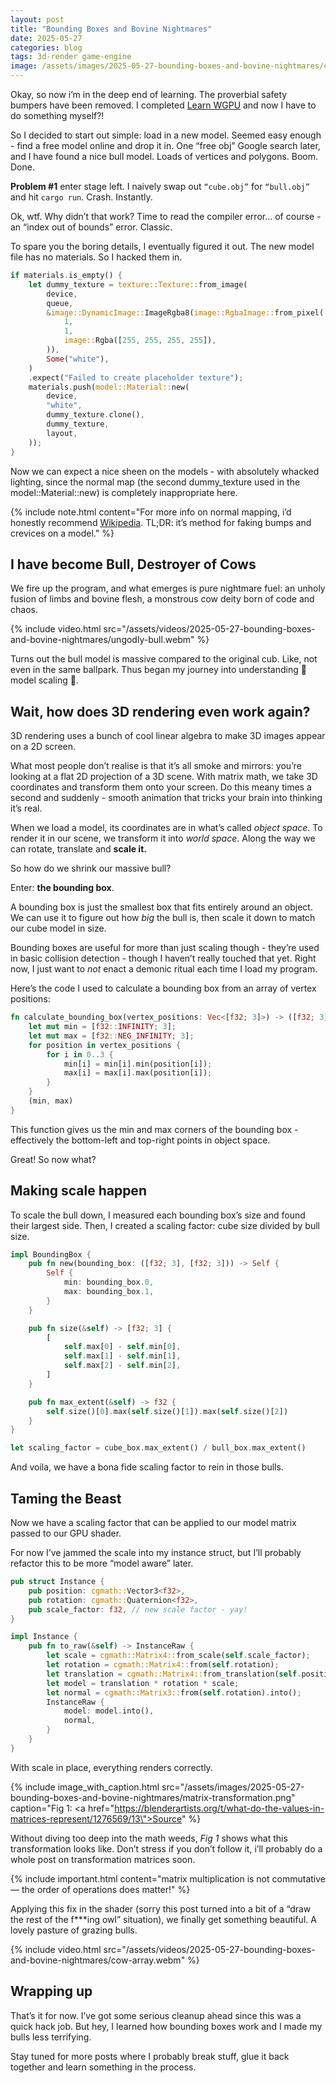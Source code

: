 ```yaml
---
layout: post
title: "Bounding Boxes and Bovine Nightmares"
date: 2025-05-27
categories: blog
tags: 3d-render game-engine
image: /assets/images/2025-05-27-bounding-boxes-and-bovine-nightmares/cover-photo.png
---
```


Okay, so now i’m in the deep end of learning. The proverbial safety bumpers have
been removed. I completed [Learn WGPU][learn-wgpu] and now I have to do
something myself?!

So I decided to start out simple: load in a new model. Seemed easy enough - find
a free model online and drop it in. One “free obj” Google search later, and I
have found a nice bull model. Loads of vertices and polygons. Boom. Done.

**Problem #1** enter stage left. I naively swap out `“cube.obj”` for
`“bull.obj”` and hit `cargo run`. Crash. Instantly.

Ok, wtf. Why didn’t that work? Time to read the compiler error… of course - an
“index out of bounds” error. Classic.

To spare you the boring details, I eventually figured it out. The new model file
has no materials. So I hacked them in.

```rust
if materials.is_empty() {
    let dummy_texture = texture::Texture::from_image(
        device,
        queue,
        &image::DynamicImage::ImageRgba8(image::RgbaImage::from_pixel(
            1,
            1,
            image::Rgba([255, 255, 255, 255]),
        )),
        Some("white"),
    )
    .expect("Failed to create placeholder texture");
    materials.push(model::Material::new(
        device,
        "white",
        dummy_texture.clone(),
        dummy_texture,
        layout,
    ));
}
```

Now we can expect a nice sheen on the models - with absolutely whacked lighting,
since the normal map (the second dummy_texture used in the model::Material::new)
is completely inappropriate here.

{% include note.html content="For more info on normal mapping, i’d honestly
recommend [Wikipedia][wikipedia-normal-map]. TL;DR: it’s method for faking bumps and crevices on a
model." %}

[learn-wgpu]: https://sotrh.github.io/learn-wgpu/
[wikipedia-normal-map]: https://en.wikipedia.org/wiki/Normal_mapping

## I have become Bull, Destroyer of Cows

We fire up the program, and what emerges is pure nightmare fuel: an unholy
fusion of limbs and bovine flesh, a monstrous cow deity born of code and chaos.

{% include video.html src="/assets/videos/2025-05-27-bounding-boxes-and-bovine-nightmares/ungodly-bull.webm" %}

Turns out the bull model is massive compared to the original cub. Like, not even
in the same ballpark. Thus began my journey into understanding 🌈 model scaling
🌈.

## Wait, how does 3D rendering even work again?

3D rendering uses a bunch of cool linear algebra to make 3D images appear on a
2D screen.

What most people don’t realise is that it’s all smoke and mirrors: you’re
looking at a flat 2D projection of a 3D scene. With matrix math, we take 3D
coordinates and transform them onto your screen. Do this meany times a second
and suddenly - smooth animation that tricks your brain into thinking it’s real.

When we load a model, its coordinates are in what’s called _object space_. To
render it in our scene, we transform it into _world space_. Along the way we can
rotate, translate and **scale it.**

So how do we shrink our massive bull?

Enter: **the bounding box**.

A bounding box is just the smallest box that fits entirely around an object. We
can use it to figure out how _big_ the bull is, then scale it down to match our
cube model in size.

Bounding boxes are useful for more than just scaling though - they’re used in
basic collision detection - though I haven’t really touched that yet. Right now,
I just want to _not_ enact a demonic ritual each time I load my program.

Here’s the code I used to calculate a bounding box from an array of vertex
positions:

```rust
fn calculate_bounding_box(vertex_positions: Vec<[f32; 3]>) -> ([f32; 3], [f32; 3]) {
    let mut min = [f32::INFINITY; 3];
    let mut max = [f32::NEG_INFINITY; 3];
    for position in vertex_positions {
        for i in 0..3 {
            min[i] = min[i].min(position[i]);
            max[i] = max[i].max(position[i]);
        }
    }
    (min, max)
}
```

This function gives us the min and max corners of the bounding box - effectively
the bottom-left and top-right points in object space.

Great! So now what?

## Making scale happen

To scale the bull down, I measured each bounding box’s size and found their
largest side. Then, I created a scaling factor: cube size divided by bull size.

```rust
impl BoundingBox {
    pub fn new(bounding_box: ([f32; 3], [f32; 3])) -> Self {
        Self {
            min: bounding_box.0,
            max: bounding_box.1,
        }
    }

    pub fn size(&self) -> [f32; 3] {
        [
            self.max[0] - self.min[0],
            self.max[1] - self.min[1],
            self.max[2] - self.min[2],
        ]
    }

    pub fn max_extent(&self) -> f32 {
        self.size()[0].max(self.size()[1]).max(self.size()[2])
    }
}

let scaling_factor = cube_box.max_extent() / bull_box.max_extent()
```

And voila, we have a bona fide scaling factor to rein in those bulls.

## Taming the Beast

Now we have a scaling factor that can be applied to our model matrix passed to
our GPU shader.

For now I’ve jammed the scale into my instance struct, but I’ll probably
refactor this to be more “model aware” later.

```rust
pub struct Instance {
    pub position: cgmath::Vector3<f32>,
    pub rotation: cgmath::Quaternion<f32>,
    pub scale_factor: f32, // new scale factor - yay!
}

impl Instance {
    pub fn to_raw(&self) -> InstanceRaw {
        let scale = cgmath::Matrix4::from_scale(self.scale_factor);
        let rotation = cgmath::Matrix4::from(self.rotation);
        let translation = cgmath::Matrix4::from_translation(self.position);
        let model = translation * rotation * scale;
        let normal = cgmath::Matrix3::from(self.rotation).into();
        InstanceRaw {
            model: model.into(),
            normal,
        }
    }
}
```

With scale in place, everything renders correctly.

{% include image_with_caption.html src="/assets/images/2025-05-27-bounding-boxes-and-bovine-nightmares/matrix-transformation.png" caption="Fig 1: <a href=\"https://blenderartists.org/t/what-do-the-values-in-matrices-represent/1276569/13\">Source</a>" %}

Without diving too deep into the math weeds, _Fig 1_ shows what this
transformation looks like. Don’t stress if you don’t follow it, i’ll probably do
a whole post on transformation matrices soon.

{% include important.html content="matrix multiplication is not commutative — the order of operations does matter!" %}

Applying this fix in the shader (sorry this post turned into a bit of a “draw
the rest of the f\*\*\*ing owl” situation), we finally get something beautiful.
A lovely pasture of grazing bulls.

{% include video.html src="/assets/videos/2025-05-27-bounding-boxes-and-bovine-nightmares/cow-array.webm" %}

## Wrapping up

That’s it for now. I’ve got some serious cleanup ahead since this was a quick
hack job. But hey, I learned how bounding boxes work and I made my bulls less
terrifying.

Stay tuned for more posts where I probably break stuff, glue it back together
and learn something in the process.
